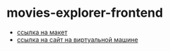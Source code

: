 # movies-explorer-frontend

* [ссылка на макет](https://disk.yandex.ru/d/qJXpt1CP27MyEA)
* [ссылка на сайт на виртуальной машине](http://movies.andreysapo.nomoredomains.monster/)